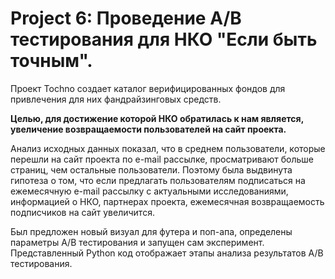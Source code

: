 # Project 6: Проведение A/B тестирования для НКО "Если быть точным".

Проект Tochno создает каталог верифицированных фондов для привлечения для них фандрайзинговых средств.

**Целью, для достижение которой НКО обратилась к нам является, увеличение возвращаемости пользователей на сайт проекта.**

Анализ исходных данных показал, что в среднем пользователи, которые перешли на сайт проекта по e-mail рассылке, просматривают больше страниц, чем остальные пользователи. Поэтому была выдвинута гипотеза о том, что если предлагать пользователям подписаться на ежемесячную e-mail рассылку с актуальными исследованиями, информацией о НКО, партнерах проекта, ежемесячная возвращаемость подписчиков на сайт увеличится.

Был предложен новый визуал для футера и поп-апа, определены параметры A/B тестирования и запущен сам эксперимент. Представленный Python код отображает этапы анализа результатов A/B тестирования.
